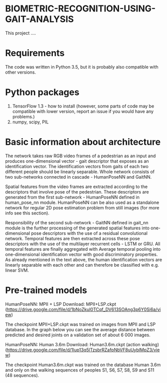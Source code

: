 # BIOMETRIC-RECOGNITION-USING-GAIT-ANALYSIS
This project ....

# Requirements
The code was written in Python 3.5, but it is probably also compatible with other versions.

# Python packages
1) TensorFlow 1.3 - how to install (however, some parts of code may be compatible with lower version, report an issue if you would have any problems.)
2) numpy, scipy, PIL

# Basic information about architecture
The network takes raw RGB video frames of a pedestrian as an input and produces one-dimensional vector - gait descriptor that exposes as an identification vector. The identification vectors from gaits of each two different people should be linearly separable. Whole network consists of two sub-networks connected in cascade - HumanPoseNN and GaitNN.

Spatial features from the video frames are extracted according to the descriptors that involve pose of the pedestrian. These descriptors are generated from the first sub-network - HumanPoseNN defined in human_pose_nn module. HumanPoseNN can be also used as a standalone network for regular 2D pose estimation problem from still images (for more info see this section).

Responsibility of the second sub-network - GaitNN defined in gait_nn module is the further processing of the generated spatial features into one-dimensional pose descriptors with the use of a residual convolutional network. Temporal features are then extracted across these pose descriptors with the use of the multilayer recurrent cells - LSTM or GRU. All temporal features are finally aggregated with Average temporal pooling into one-dimensional identification vector with good discriminatory properties. As already mentioned in the text above, the human identification vectors are linearly separable with each other and can therefore be classified with e.g. linear SVM.

# Pre-trained models
HumanPoseNN: MPII + LSP
Download: MPII+LSP.ckpt (https://drive.google.com/file/d/1bNoZkuI0TCqf_DV613SOAng3p6Y0Si6a/view)

The checkpoint MPII+LSP.ckpt was trained on images from MPII and LSP database. In the graph below you can see the average distance between predicted and desired joints on a validation set of about 6 000 images.

HumanPoseNN: Human 3.6m
Download: Human3.6m.ckpt (action walking)(https://drive.google.com/file/d/1lup13q5lTzsbrRZafpNbVF8uUyblMpZ3/view)

The checkpoint Human3.6m.ckpt was trained on the database Human 3.6m and only on the walking sequences of peoples S1, S6, S7, S8, S9 and S11 (48 sequences). 

